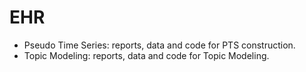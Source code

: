 # EHR

- Pseudo Time Series: reports, data and code for PTS construction.
- Topic Modeling: reports, data and code for Topic Modeling.

